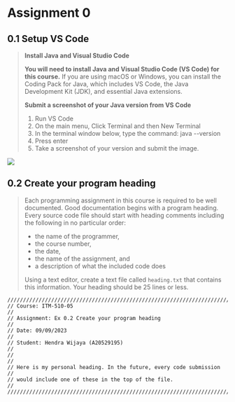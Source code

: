 # Assignment 0

## 0.1 Setup VS Code

> **Install Java and Visual Studio Code**
>
> **You will need to install Java and Visual Studio Code (VS Code) for this
  course.** If you are using macOS or Windows, you can install the Coding Pack
  for Java, which includes VS Code, the Java Development Kit (JDK), and
  essential Java extensions.
>
> **Submit a screenshot of your Java version from VS Code**
>
> 1. Run VS Code
> 2. On the main menu, Click Terminal and then New Terminal
> 3. In the terminal window below, type the command: java --version
> 4. Press enter
> 5. Take a screenshot of your version and submit the image.

![](https://github.com/hendraanggrian/IIT-ITM510/raw/assets/assignments/hw0.png)

## 0.2 Create your program heading

> Each programming assignment in this course is required to be well documented.
  Good documentation begins with a program heading. Every source code file
  should start with heading comments including the following in no particular
  order:
>
> - the name of the programmer,
> - the course number,
> - the date,
> - the name of the assignment, and
> - a description of what the included code does
>
> Using a text editor, create a text file called `heading.txt` that contains
  this information. Your heading should be 25 lines or less.

```
////////////////////////////////////////////////////////////////////////
// Course: ITM-510-05                                                 //
// Assignment: Ex 0.2 Create your program heading                     //
// Date: 09/09/2023                                                   //
// Student: Hendra Wijaya (A20529195)                                 //
//                                                                    //
// Here is my personal heading. In the future, every code submission  //
// would include one of these in the top of the file.                 //
////////////////////////////////////////////////////////////////////////
```
